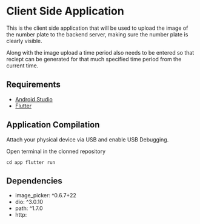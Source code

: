 
# Client Side Application

This is the client side application that will be used to upload the image of the number plate to the backend server, making sure the number plate is clearly visible.

Along with the image upload a time period also needs to be entered so that reciept can be generated for that much specified time period from the current time.

## Requirements

- [Android Studio](https://developer.android.com/studio)
- [Flutter](https://flutter.dev/docs/get-started/install)

## Application Compilation

Attach your physical device via USB and enable USB Debugging.

Open terminal in the clonned repository

`
cd app
flutter run
`

## Dependencies

- image_picker: ^0.6.7+22
- dio: ^3.0.10
- path: ^1.7.0
- http:


